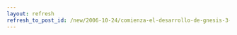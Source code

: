 ```yaml
---
layout: refresh
refresh_to_post_id: /new/2006-10-24/comienza-el-desarrollo-de-gnesis-3-0.html
---
```

